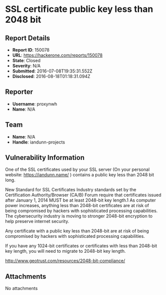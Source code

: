 # SSL certificate public key less than 2048 bit

## Report Details
- **Report ID**: 150078
- **URL**: https://hackerone.com/reports/150078
- **State**: Closed
- **Severity**: N/A
- **Submitted**: 2016-07-08T19:35:31.552Z
- **Disclosed**: 2016-08-18T01:18:31.094Z

## Reporter
- **Username**: proxynwh
- **Name**: N/A

## Team
- **Name**: N/A
- **Handle**: iandunn-projects

## Vulnerability Information
One of the SSL certificates used by your SSL server (On your personal website: https://iandunn.name/ ) contains a public key less than 2048 bit long. 

New Standard for SSL Certificates Industry standards set by the Certification Authority/Browser (CA/B) Forum require that certificates issued after January 1, 2014 MUST be at least 2048-bit key length.1 As computer power increases, anything less than 2048-bit certificates are at risk of being compromised by hackers with sophisticated processing capabilities. The cybersecurity industry is moving to stronger 2048-bit encryption to help preserve internet security.

Any certificate with a public key less than 2048-bit are at risk of being compromised by hackers with sophisticated processing capabilities.

If you have any 1024-bit certificates or certificates with less than 2048-bit key length, you will need to migrate to 2048-bit key length.

http://www.geotrust.com/resources/2048-bit-compliance/



## Attachments
No attachments
